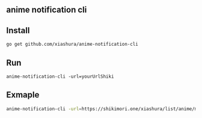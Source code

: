 ## anime notification cli



## Install 
```go get github.com/xiashura/anime-notification-cli```
## Run

``` anime-notification-cli -url=yourUrlShiki ```

## Exmaple 
```bash 
anime-notification-cli -url=https://shikimori.one/xiashura/list/anime/mylist/watching,rewatching/order-by/rate_score 
```
